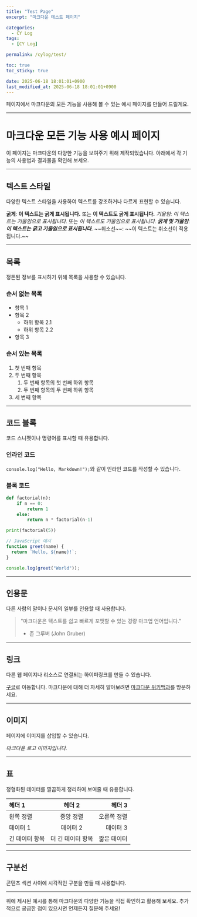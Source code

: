 ```yaml
---
title: "Test Page"
excerpt: "마크다운 테스트 페이지"

categories:
  - CY Log
tags:
  - [CY Log]

permalink: /cylog/test/

toc: true
toc_sticky: true

date: 2025-06-18 18:01:01+0900
last_modified_at: 2025-06-18 18:01:01+0900
---
```



페이지에서 마크다운의 모든 기능을 사용해 볼 수 있는 예시 페이지를 만들어 드릴게요.

-----

# 마크다운 모든 기능 사용 예시 페이지

이 페이지는 마크다운의 다양한 기능을 보여주기 위해 제작되었습니다. 아래에서 각 기능의 사용법과 결과물을 확인해 보세요.

-----

## 텍스트 스타일

다양한 텍스트 스타일을 사용하여 텍스트를 강조하거나 다르게 표현할 수 있습니다.

**굵게**: **이 텍스트는 굵게 표시됩니다.** 또는 **이 텍스트도 굵게 표시됩니다.**
*기울임*: *이 텍스트는 기울임으로 표시됩니다.* 또는 *이 텍스트도 기울임으로 표시됩니다.*
***굵게 및 기울임***: ***이 텍스트는 굵고 기울임으로 표시됩니다.***
\~\~취소선\~\~: \~\~이 텍스트는 취소선이 적용됩니다.\~\~

-----

## 목록

정돈된 정보를 표시하기 위해 목록을 사용할 수 있습니다.

### 순서 없는 목록

  * 항목 1
  * 항목 2
      * 하위 항목 2.1
      * 하위 항목 2.2
  * 항목 3

### 순서 있는 목록

1.  첫 번째 항목
2.  두 번째 항목
    1.  두 번째 항목의 첫 번째 하위 항목
    2.  두 번째 항목의 두 번째 하위 항목
3.  세 번째 항목

-----

## 코드 블록

코드 스니펫이나 명령어를 표시할 때 유용합니다.

### 인라인 코드

`console.log("Hello, Markdown!");`와 같이 인라인 코드를 작성할 수 있습니다.

### 블록 코드

```python
def factorial(n):
    if n == 0:
        return 1
    else:
        return n * factorial(n-1)

print(factorial(5))
```

```javascript
// JavaScript 예시
function greet(name) {
  return `Hello, ${name}!`;
}

console.log(greet("World"));
```

-----

## 인용문

다른 사람의 말이나 문서의 일부를 인용할 때 사용합니다.

> "마크다운은 텍스트를 쉽고 빠르게 포맷할 수 있는 경량 마크업 언어입니다."
>
>   - 존 그루버 (John Gruber)

-----

## 링크

다른 웹 페이지나 리소스로 연결되는 하이퍼링크를 만들 수 있습니다.

[구글](https://www.google.com)로 이동합니다.
마크다운에 대해 더 자세히 알아보려면 [마크다운 위키백과](https://www.google.com/search?q=https://ko.wikipedia.org/wiki/%25EB%25A7%2588%25ED%2581%25B4_%25EB%259D%25BC%25EC%259D%25B8%25EC%2596%25B8)를 방문하세요.

-----

## 이미지

페이지에 이미지를 삽입할 수 있습니다.

*마크다운 로고 이미지입니다.*

-----

## 표

정형화된 데이터를 깔끔하게 정리하여 보여줄 때 유용합니다.

| 헤더 1 | 헤더 2 | 헤더 3 |
| :----- | :----: | -----: |
| 왼쪽 정렬 | 중앙 정렬 | 오른쪽 정렬 |
| 데이터 1 | 데이터 2 | 데이터 3 |
| 긴 데이터 항목 | 더 긴 데이터 항목 | 짧은 데이터 |

-----

## 구분선

콘텐츠 섹션 사이에 시각적인 구분을 만들 때 사용합니다.

-----

위에 제시된 예시를 통해 마크다운의 다양한 기능을 직접 확인하고 활용해 보세요. 추가적으로 궁금한 점이 있으시면 언제든지 질문해 주세요\!